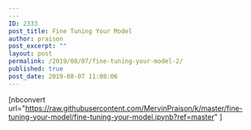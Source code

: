```yaml
---
---
ID: 2333
post_title: Fine Tuning Your Model
author: praison
post_excerpt: ""
layout: post
permalink: /2019/08/07/fine-tuning-your-model-2/
published: true
post_date: 2019-08-07 11:08:06
---
```

[nbconvert url="https://raw.githubusercontent.com/MervinPraison/k/master/fine-tuning-your-model/fine-tuning-your-model.ipynb?ref=master" ]